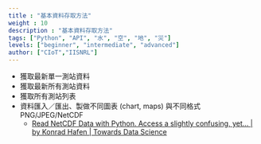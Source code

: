 ```yaml
---
title : "基本資料存取方法"
weight : 10
description : "基本資料存取方法"
tags: ["Python", "API", "水", "空", "地", "災"]
levels: ["beginner", "intermediate", "advanced"]
author: ["CIoT","IISNRL"]
---
```




- 獲取最新單一測站資料
- 獲取最新所有測站資料
- 獲取所有測站列表
- 資料匯入／匯出、製做不同圖表 (chart, maps) 與不同格式 PNG/JPEG/NetCDF
    - [Read NetCDF Data with Python. Access a slightly confusing, yet… | by Konrad Hafen | Towards Data Science](https://towardsdatascience.com/read-netcdf-data-with-python-901f7ff61648)
